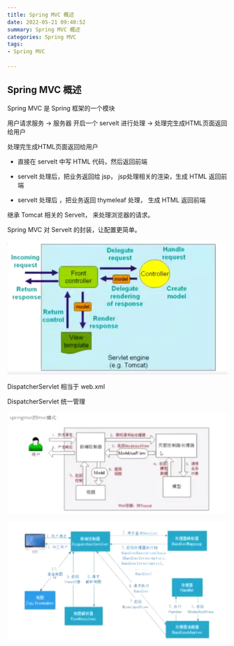 ```yaml
---
title: Spring MVC 概述
date: 2022-05-21 09:40:52
summary: Spring MVC 概述
categories: Spring MVC
tags:
- Spring MVC   

---
```

## Spring MVC 概述

Spring MVC 是 Spring 框架的一个模块


用户请求服务 -> 服务器 开启一个 servelt 进行处理 -> 处理完生成HTML页面返回给用户


处理完生成HTML页面返回给用户

- 直接在 servelt 中写 HTML 代码，然后返回前端
  
- servelt 处理后，把业务返回给 jsp， jsp处理相关的渲染，生成 HTML 返回前端

- servelt 处理后 ，把业务返回 thymeleaf 处理， 生成 HTML 返回前端



继承 Tomcat 相关的 Servelt， 来处理浏览器的请求。


Spring MVC 对 Servelt 的封装，让配置更简单。


![Spring MVC 处理方式](/medias/Spring/MVC/1654057064.png)



DispatcherServlet  相当于  web.xml


DispatcherServlet 统一管理 

![Spring MVC 处理流程](/medias/Spring/MVC/1654134421.png)



![Spring MVC 处理流程](/medias/Spring/MVC/1654134539.png)












